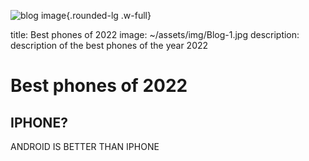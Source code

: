 
![blog image](~/assets/img/Blog-1.jpg){.rounded-lg .w-full}

title: Best phones of 2022
image: ~/assets/img/Blog-1.jpg
description: description of the best phones of the year 2022




# Best phones of 2022

## IPHONE?

ANDROID IS BETTER THAN IPHONE

